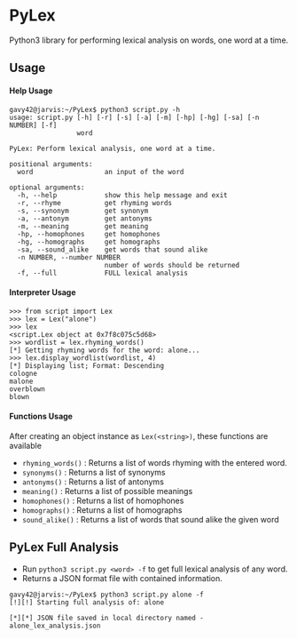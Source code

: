 # PyLex
Python3 library for performing lexical analysis on words, one word at a time.

## Usage

#### Help Usage

```console
gavy42@jarvis:~/PyLex$ python3 script.py -h
usage: script.py [-h] [-r] [-s] [-a] [-m] [-hp] [-hg] [-sa] [-n NUMBER] [-f]
                 word

PyLex: Perform lexical analysis, one word at a time.

positional arguments:
  word                  an input of the word

optional arguments:
  -h, --help            show this help message and exit
  -r, --rhyme           get rhyming words
  -s, --synonym         get synonym
  -a, --antonym         get antonyms
  -m, --meaning         get meaning
  -hp, --homophones     get homophones
  -hg, --homographs     get homographs
  -sa, --sound_alike    get words that sound alike
  -n NUMBER, --number NUMBER
                        number of words should be returned
  -f, --full            FULL lexical analysis
```

#### Interpreter Usage

```python3
>>> from script import Lex
>>> lex = Lex("alone")
>>> lex
<script.Lex object at 0x7f8c075c5d68>
>>> wordlist = lex.rhyming_words()
[*] Getting rhyming words for the word: alone...
>>> lex.display_wordlist(wordlist, 4)
[*] Displaying list; Format: Descending
cologne
malone
overblown
blown
```

#### Functions Usage

After creating an object instance as `Lex(<string>)`, these functions are available

- `rhyming_words()` : Returns a list of words rhyming with the entered word.
- `synonyms()` : Returns a list of synonyms
- `antonyms()` : Returns a list of antonyms
- `meaning()` : Returns a list of possible meanings
- `homophones()` : Returns a list of homophones
- `homographs()` : Returns a list of homographs
- `sound_alike()` : Returns a list of words that sound alike the given word

## PyLex Full Analysis

- Run `python3 script.py <word> -f` to get full lexical analysis of any word.
- Returns a JSON format file with contained information.

```console
gavy42@jarvis:~/PyLex$ python3 script.py alone -f
[!][!] Starting full analysis of: alone

[*][*] JSON file saved in local directory named - alone_lex_analysis.json

```